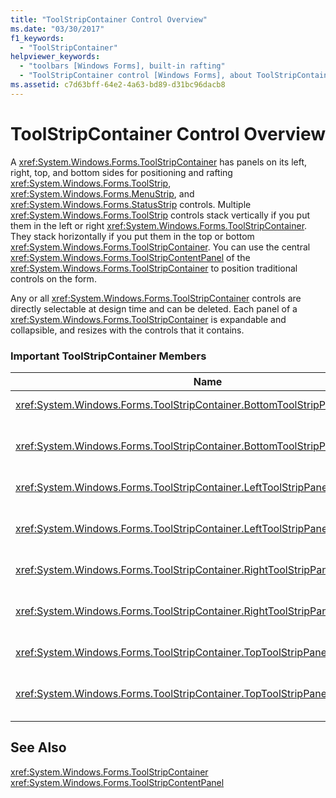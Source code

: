 ```yaml
---
title: "ToolStripContainer Control Overview"
ms.date: "03/30/2017"
f1_keywords: 
  - "ToolStripContainer"
helpviewer_keywords: 
  - "toolbars [Windows Forms], built-in rafting"
  - "ToolStripContainer control [Windows Forms], about ToolStripContainer control"
ms.assetid: c7d63bff-64e2-4a63-bd89-d31bc96dacb8
---
```

# ToolStripContainer Control Overview
A <xref:System.Windows.Forms.ToolStripContainer> has panels on its left, right, top, and bottom sides for positioning and rafting <xref:System.Windows.Forms.ToolStrip>, <xref:System.Windows.Forms.MenuStrip>, and <xref:System.Windows.Forms.StatusStrip> controls. Multiple <xref:System.Windows.Forms.ToolStrip> controls stack vertically if you put them in the left or right <xref:System.Windows.Forms.ToolStripContainer>. They stack horizontally if you put them in the top or bottom <xref:System.Windows.Forms.ToolStripContainer>. You can use the central <xref:System.Windows.Forms.ToolStripContentPanel> of the <xref:System.Windows.Forms.ToolStripContainer> to position traditional controls on the form.  

 Any or all <xref:System.Windows.Forms.ToolStripContainer> controls are directly selectable at design time and can be deleted. Each panel of a <xref:System.Windows.Forms.ToolStripContainer> is expandable and collapsible, and resizes with the controls that it contains.  

### Important ToolStripContainer Members  


|Name|Description|  
|----------|-----------------|  
|<xref:System.Windows.Forms.ToolStripContainer.BottomToolStripPanel%2A>|Gets the bottom panel of the <xref:System.Windows.Forms.ToolStripContainer>.|  
|<xref:System.Windows.Forms.ToolStripContainer.BottomToolStripPanelVisible%2A>|Gets or sets a value indicating whether the bottom panel of the <xref:System.Windows.Forms.ToolStripContainer> is visible.|  
|<xref:System.Windows.Forms.ToolStripContainer.LeftToolStripPanel%2A>|Gets the left panel of the <xref:System.Windows.Forms.ToolStripContainer>.|  
|<xref:System.Windows.Forms.ToolStripContainer.LeftToolStripPanelVisible%2A>|Gets or sets a value indicating whether the left panel of the <xref:System.Windows.Forms.ToolStripContainer> is visible.|  
|<xref:System.Windows.Forms.ToolStripContainer.RightToolStripPanel%2A>|Gets the right panel of the <xref:System.Windows.Forms.ToolStripContainer>.|  
|<xref:System.Windows.Forms.ToolStripContainer.RightToolStripPanelVisible%2A>|Gets or sets a value indicating whether the right panel of the <xref:System.Windows.Forms.ToolStripContainer> is visible.|  
|<xref:System.Windows.Forms.ToolStripContainer.TopToolStripPanel%2A>|Gets the top panel of the <xref:System.Windows.Forms.ToolStripContainer>.|  
|<xref:System.Windows.Forms.ToolStripContainer.TopToolStripPanelVisible%2A>|Gets or sets a value indicating whether the top panel of the <xref:System.Windows.Forms.ToolStripContainer> is visible.|  

## See Also  
 <xref:System.Windows.Forms.ToolStripContainer>  
 <xref:System.Windows.Forms.ToolStripContentPanel>
